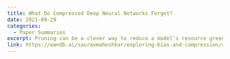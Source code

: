 ```yaml
---
title: What Do Compressed Deep Neural Networks Forget?
date: 2021-09-29
categories: 
  - Paper Summaries
excerpt: Pruning can be a clever way to reduce a model's resource greediness. But what gets forgotten when you do? 
link: https://wandb.ai/sauravmaheshkar/exploring-bias-and-compression/reports/What-Do-Compressed-Deep-Neural-Networks-Forget---Vmlldzo1NzA0NDY
---
```

